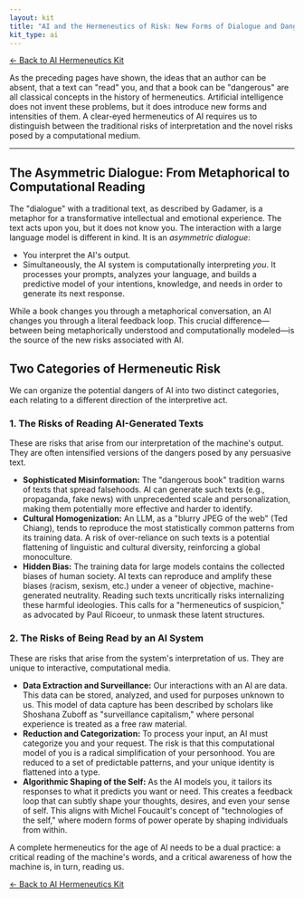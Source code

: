 ```yaml
---
layout: kit
title: "AI and the Hermeneutics of Risk: New Forms of Dialogue and Danger"
kit_type: ai
---
```

<div class="top-links">

<a href="{{ '/kits/ai-hermeneutics-kit/' | relative_url }}" class="quickkit-pill">← Back to AI
Hermeneutics Kit</a>

</div>


As the preceding pages have shown, the ideas that an author can be
absent, that a text can "read" you, and that a book can be "dangerous"
are all classical concepts in the history of hermeneutics. Artificial
intelligence does not invent these problems, but it does introduce new
forms and intensities of them. A clear-eyed hermeneutics of AI requires
us to distinguish between the traditional risks of interpretation and
the novel risks posed by a computational medium.

------------------------------------------------------------------------

<div class="section">

## The Asymmetric Dialogue: From Metaphorical to Computational Reading

The "dialogue" with a traditional text, as described by Gadamer, is a
metaphor for a transformative intellectual and emotional experience. The
text acts upon you, but it does not know you. The interaction with a
large language model is different in kind. It is an *asymmetric
dialogue*:

- You interpret the AI's output.
- Simultaneously, the AI system is computationally interpreting *you*.
  It processes your prompts, analyzes your language, and builds a
  predictive model of your intentions, knowledge, and needs in order to
  generate its next response.

While a book changes you through a metaphorical conversation, an AI
changes you through a literal feedback loop. This crucial
difference—between being metaphorically understood and computationally
modeled—is the source of the new risks associated with AI.

</div>

<div class="section">

## Two Categories of Hermeneutic Risk

We can organize the potential dangers of AI into two distinct
categories, each relating to a different direction of the interpretive
act.

### 1. The Risks of Reading AI-Generated Texts

These are risks that arise from our interpretation of the machine's
output. They are often intensified versions of the dangers posed by any
persuasive text.

- **Sophisticated Misinformation:** The "dangerous book" tradition warns
  of texts that spread falsehoods. AI can generate such texts (e.g.,
  propaganda, fake news) with unprecedented scale and personalization,
  making them potentially more effective and harder to identify.
- **Cultural Homogenization:** An LLM, as a [](post37.html) "blurry JPEG
  of the web" (Ted Chiang), tends to reproduce the most statistically
  common patterns from its training data. A risk of over-reliance on
  such texts is a potential flattening of linguistic and cultural
  diversity, reinforcing a global monoculture.
- **Hidden Bias:** The training data for large models contains the
  collected biases of human society. AI texts can reproduce and amplify
  these biases (racism, sexism, etc.) under a veneer of objective,
  machine-generated neutrality. Reading such texts uncritically risks
  internalizing these harmful ideologies. This calls for a "hermeneutics
  of suspicion," as advocated by Paul Ricoeur, to unmask these latent
  structures.

### 2. The Risks of Being Read by an AI System

These are risks that arise from the system's interpretation of us. They
are unique to interactive, computational media.

- **Data Extraction and Surveillance:** Our interactions with an AI are
  data. This data can be stored, analyzed, and used for purposes unknown
  to us. This model of data capture has been described by scholars like
  Shoshana Zuboff as "surveillance capitalism," where personal
  experience is treated as a free raw material.
- **Reduction and Categorization:** To process your input, an AI must
  categorize you and your request. The risk is that this computational
  model of you is a radical simplification of your personhood. You are
  reduced to a set of predictable patterns, and your unique identity is
  flattened into a type.
- **Algorithmic Shaping of the Self:** As the AI models you, it tailors
  its responses to what it predicts you want or need. This creates a
  feedback loop that can subtly shape your thoughts, desires, and even
  your sense of self. This aligns with Michel Foucault's concept of
  "technologies of the self," where modern forms of power operate by
  shaping individuals from within.

A complete hermeneutics for the age of AI needs to be a dual practice: a
critical reading of the machine's words, and a critical awareness of how
the machine is, in turn, reading us.

</div>

<div class="bottom-links">

<a href="{{ '/kits/ai-hermeneutics-kit/' | relative_url }}" class="quickkit-pill">← Back to AI
Hermeneutics Kit</a>

</div>
